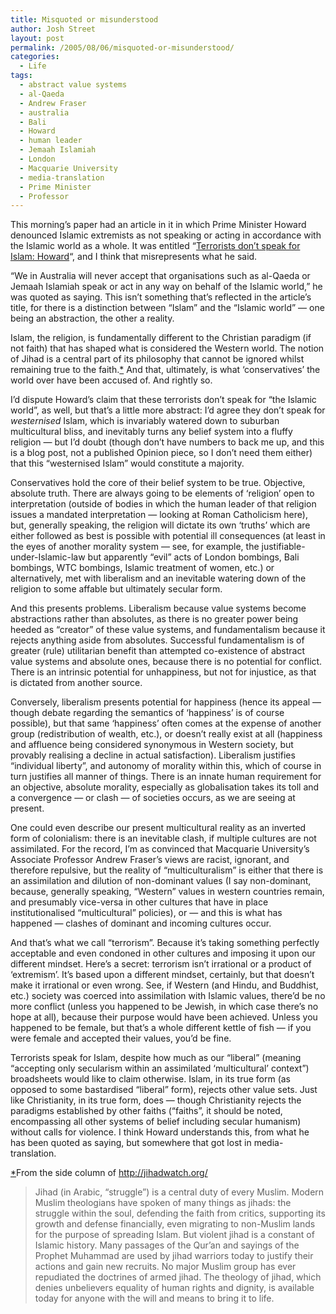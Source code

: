 ```yaml
---
title: Misquoted or misunderstood
author: Josh Street
layout: post
permalink: /2005/08/06/misquoted-or-misunderstood/
categories:
  - Life
tags:
  - abstract value systems
  - al-Qaeda
  - Andrew Fraser
  - australia
  - Bali
  - Howard
  - human leader
  - Jemaah Islamiah
  - London
  - Macquarie University
  - media-translation
  - Prime Minister
  - Professor
---
```

This morning&#8217;s paper had an article in it in which Prime Minister Howard denounced Islamic extremists as not speaking or acting in accordance with the Islamic world as a whole. It was entitled &#8220;[Terrorists don&#8217;t speak for Islam: Howard][1]&#8220;, and I think that misrepresents what he said.

&#8220;We in Australia will never accept that organisations such as al-Qaeda or Jemaah Islamiah speak or act in any way on behalf of the Islamic world,&#8221; he was quoted as saying. This isn&#8217;t something that&#8217;s reflected in the article&#8217;s title, for there is a distinction between &#8220;Islam&#8221; and the &#8220;Islamic world&#8221; &#8212; one being an abstraction, the other a reality.

Islam, the religion, is fundamentally different to the Christian paradigm (if not faith) that has shaped what is considered the Western world. The notion of Jihad is a central part of its philosophy that cannot be ignored whilst remaining true to the faith.<a href="#fn-misquoted-or-misunderstood" id="#fn-misquoted-or-misunderstood-base">\*</a> And that, ultimately, is what &#8216;conservatives&#8217; the world over have been accused of. And rightly so.

I&#8217;d dispute Howard&#8217;s claim that these terrorists don&#8217;t speak for &#8220;the Islamic world&#8221;, as well, but that&#8217;s a little more abstract: I&#8217;d agree they don&#8217;t speak for *westernised* Islam, which is invariably watered down to suburban multicultural bliss, and inevitably turns any belief system into a fluffy religion &#8212; but I&#8217;d doubt (though don&#8217;t have numbers to back me up, and this is a blog post, not a published Opinion piece, so I don&#8217;t need them either) that this &#8220;westernised Islam&#8221; would constitute a majority.

Conservatives hold the core of their belief system to be true. Objective, absolute truth. There are always going to be elements of &#8216;religion&#8217; open to interpretation (outside of bodies in which the human leader of that religion issues a mandated interpretation &#8212; looking at Roman Catholicism here), but, generally speaking, the religion will dictate its own &#8216;truths&#8217; which are either followed as best is possible with potential ill consequences (at least in the eyes of another morality system &#8212; see, for example, the justifiable-under-Islamic-law but apparently &#8220;evil&#8221; acts of London bombings, Bali bombings, WTC bombings, Islamic treatment of women, etc.) or alternatively, met with liberalism and an inevitable watering down of the religion to some affable but ultimately secular form.

And this presents problems. Liberalism because value systems become abstractions rather than absolutes, as there is no greater power being heeded as &#8220;creator&#8221; of these value systems, and fundamentalism because it rejects anything aside from absolutes. Successful fundamentalism is of greater (rule) utilitarian benefit than attempted co-existence of abstract value systems and absolute ones, because there is no potential for conflict. There is an intrinsic potential for unhappiness, but not for injustice, as that is dictated from another source.

Conversely, liberalism presents potential for happiness (hence its appeal &#8212; though debate regarding the semantics of &#8216;happiness&#8217; is of course possible), but that same &#8216;happiness&#8217; often comes at the expense of another group (redistribution of wealth, etc.), or doesn&#8217;t really exist at all (happiness and affluence being considered synonymous in Western society, but provably realising a decline in actual satisfaction). Liberalism justifies &#8220;individual liberty&#8221;, and autonomy of morality within this, which of course in turn justifies all manner of things. There is an innate human requirement for an objective, absolute morality, especially as globalisation takes its toll and a convergence &#8212; or clash &#8212; of societies occurs, as we are seeing at present.

One could even describe our present multicultural reality as an inverted form of colonialism: there is an inevitable clash, if multiple cultures are not assimilated. For the record, I&#8217;m as convinced that Macquarie University&#8217;s Associate Professor Andrew Fraser&#8217;s views are racist, ignorant, and therefore repulsive, but the reality of &#8220;multiculturalism&#8221; is either that there is an assimilation and dilution of non-dominant values (I say non-dominant, because, generally speaking, &#8220;Western&#8221; values in western countries remain, and presumably vice-versa in other cultures that have in place institutionalised &#8220;multicultural&#8221; policies), or &#8212; and this is what has happened &#8212; clashes of dominant and incoming cultures occur.

And that&#8217;s what we call &#8220;terrorism&#8221;. Because it&#8217;s taking something perfectly acceptable and even condoned in other cultures and imposing it upon our different mindset. Here&#8217;s a secret: terrorism isn&#8217;t irrational or a product of &#8216;extremism&#8217;. It&#8217;s based upon a different mindset, certainly, but that doesn&#8217;t make it irrational or even wrong. See, if Western (and Hindu, and Buddhist, etc.) society was coerced into assimilation with Islamic values, there&#8217;d be no more conflict (unless you happened to be Jewish, in which case there&#8217;s no hope at all), because their purpose would have been achieved. Unless you happened to be female, but that&#8217;s a whole different kettle of fish &#8212; if you were female and accepted their values, you&#8217;d be fine.

Terrorists speak for Islam, despite how much as our &#8220;liberal&#8221; (meaning &#8220;accepting only secularism within an assimilated &#8216;multicultural&#8217; context&#8221;) broadsheets would like to claim otherwise. Islam, in its true form (as opposed to some bastardised &#8220;liberal&#8221; form), rejects other value sets. Just like Christianity, in its true form, does &#8212; though Christianity rejects the paradigms established by other faiths (&#8220;faiths&#8221;, it should be noted, encompassing all other systems of belief including secular humanism) without calls for violence. I think Howard understands this, from what he has been quoted as saying, but somewhere that got lost in media-translation.

<a id="fn-misquoted-or-misunderstood" href="#fn-misquoted-or-misunderstood-base">\*</a>From the side column of <http://jihadwatch.org/>

> Jihad (in Arabic, &#8220;struggle&#8221;) is a central duty of every Muslim. Modern Muslim theologians have spoken of many things as jihads: the struggle within the soul, defending the faith from critics, supporting its growth and defense financially, even migrating to non-Muslim lands for the purpose of spreading Islam. But violent jihad is a constant of Islamic history. Many passages of the Qur&#8217;an and sayings of the Prophet Muhammad are used by jihad warriors today to justify their actions and gain new recruits. No major Muslim group has ever repudiated the doctrines of armed jihad. The theology of jihad, which denies unbelievers equality of human rights and dignity, is available today for anyone with the will and means to bring it to life.

 [1]: http://smh.com.au/news/national/terrorists-dont-speak-for-islam-howard/2005/08/05/1123125908844.html
